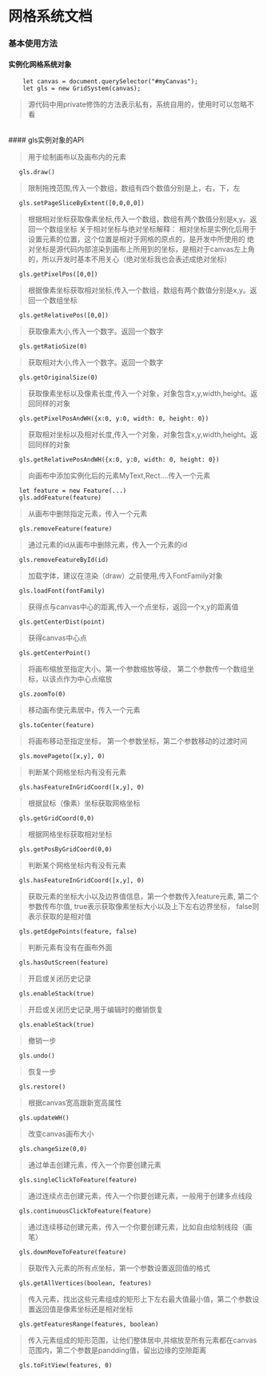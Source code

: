 # 网格系统文档

### 基本使用方法

#### 实例化网格系统对象
```
    let canvas = document.querySelector("#myCanvas");
    let gls = new GridSystem(canvas);
```
> 源代码中用private修饰的方法表示私有，系统自用的，使用时可以忽略不看
<br>
#### gls实例对象的API
<br>

> 用于绘制画布以及画布内的元素

```
   gls.draw()
```

> 限制拖拽范围,传入一个数组，数组有四个数值分别是上，右，下，左
```
   gls.setPageSliceByExtent([0,0,0,0])
```

> 根据相对坐标获取像素坐标,传入一个数组，数组有两个数值分别是x,y。返回一个数组坐标
关于相对坐标与绝对坐标解释：
相对坐标是实例化后用于设置元素的位置，这个位置是相对于网格的原点的，是开发中所使用的
绝对坐标是源代码内部渲染到画布上所用到的坐标，是相对于canvas左上角的，所以开发时基本不用关心（绝对坐标我也会表述成绝对坐标）
```
   gls.getPixelPos([0,0])
```
> 根据像素坐标获取相对坐标,传入一个数组，数组有两个数值分别是x,y。返回一个数组坐标
```
   gls.getRelativePos([0,0])
```
> 获取像素大小,传入一个数字。返回一个数字
```
   gls.getRatioSize(0)
```
> 获取相对大小,传入一个数字。返回一个数字
```
   gls.getOriginalSize(0)
```
> 获取像素坐标以及像素长度,传入一个对象，对象包含x,y,width,height。返回同样的对象
```
   gls.getPixelPosAndWH({x:0, y:0, width: 0, height: 0})
```
> 获取相对坐标以及相对长度,传入一个对象，对象包含x,y,width,height。返回同样的对象
```
   gls.getRelativePosAndWH({x:0, y:0, width: 0, height: 0})
```
> 向画布中添加实例化后的元素MyText,Rect....传入一个元素
```
   let feature = new Feature(...)
   gls.addFeature(feature)
```
> 从画布中删除指定元素，传入一个元素
```
   gls.removeFeature(feature)
```
> 通过元素的id从画布中删除元素，传入一个元素的id
```
   gls.removeFeatureById(id)
```
> 加载字体，建议在渲染（draw）之前使用,传入FontFamily对象
```
   gls.loadFont(fontFamily)
```
> 获得点与canvas中心的距离,传入一个点坐标，返回一个x,y的距离值
```
   gls.getCenterDist(point)
```
> 获得canvas中心点
```
   gls.getCenterPoint()
```
> 将画布缩放至指定大小。第一个参数缩放等级， 第二个参数传一个数组坐标，以该点作为中心点缩放
```
   gls.zoomTo(0)
```
> 移动画布使元素居中，传入一个元素
```
   gls.toCenter(feature)
```
> 将画布移动至指定坐标， 第一个参数坐标，第二个参数移动的过渡时间
```
   gls.movePageto([x,y], 0)
```
> 判断某个网格坐标内有没有元素
```
   gls.hasFeatureInGridCoord([x,y], 0)
```
> 根据鼠标（像素）坐标获取网格坐标
```
   gls.getGridCoord(0,0)
```
> 根据网格坐标获取相对坐标
```
   gls.getPosByGridCoord(0,0)
```
> 判断某个网格坐标内有没有元素
```
   gls.hasFeatureInGridCoord([x,y], 0)
```
> 获取元素的坐标大小以及边界值信息，第一个参数传入feature元素, 第二个参数传布尔值, true表示获取像素坐标大小以及上下左右边界坐标， false则表示获取的是相对值
```
   gls.getEdgePoints(feature, false)
```
> 判断元素有没有在画布外面
```
   gls.hasOutScreen(feature)
```
> 开启或关闭历史记录
```
   gls.enableStack(true)
```
> 开启或关闭历史记录,用于编辑时的撤销恢复
```
   gls.enableStack(true)
```
> 撤销一步
```
   gls.undo()
```
> 恢复一步
```
   gls.restore()
```
> 根据canvas宽高跟新宽高属性
```
   gls.updateWH()
```
> 改变canvas画布大小
```
   gls.changeSize(0,0)
```
> 通过单击创建元素，传入一个你要创建元素
```
   gls.singleClickToFeature(feature)
```
> 通过连续点击创建元素，传入一个你要创建元素，一般用于创建多点线段
```
   gls.continuousClickToFeature(feature)
```
> 通过连续移动创建元素，传入一个你要创建元素，比如自由绘制线段（画笔）
```
   gls.downMoveToFeature(feature)
```
> 获取传入元素的所有点坐标，第一个参数设置返回值的格式
```
   gls.getAllVertices(boolean, features)
```
> 传入元素，找出这些元素组成的矩形上下左右最大值最小值，第二个参数设置返回值是像素坐标还是相对坐标
```
   gls.getFeaturesRange(features, boolean)
```
> 传入元素组成的矩形范围，让他们整体居中,并缩放至所有元素都在canvas范围内，第二个参数是pandding值，留出边缘的空隙距离
```
   gls.toFitView(features, 0)
```